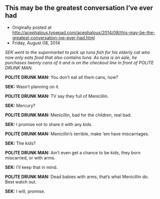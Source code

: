 ## This may be the greatest conversation I’ve ever had

 * Originally posted at http://acephalous.typepad.com/acephalous/2014/08/this-may-be-the-greatest-conversation-ive-ever-had.html
 * Friday, August 08, 2014



			

_SEK went to the supermarket to pick up tuna fish for his elderly cat who now only eats food that also contains tuna. As tuna is on sale, he purchases twenty cans of it and is on the checkout line in front of POLITE DRUNK MAN._

**POLITE DRUNK MAN:** You don’t eat all them cans, now?

**SEK:** Wasn’t planning on it.

**POLITE DRUNK MAN:** TV say they full of Menicillin.

**SEK:** Mercury?

**POLITE DRUNK MAN:** Menicillin, bad for the children, real bad.

**SEK:** I promise not to share it with any kids.

**POLITE DRUNK MAN:** Menicillin’s terrible, make ‘em have miscarriages.

**SEK:** The kids?

**POLITE DRUNK MAN:** Ain’t even get a chance to be kids, they born miscarried, or with arms.

**SEK:** I’ll keep that in mind.

**POLITE DRUNK MAN:** Dead babies with arms, that’s what Menicillin do. Best watch out.

**SEK:** I will, promise.
		
